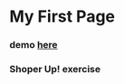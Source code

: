 # My First Page 

### demo [here](https://pawel-chmiel.github.io/task-app/)

### Shoper Up! exercise

